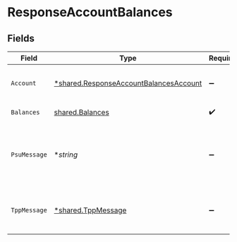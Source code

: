 # ResponseAccountBalances


## Fields

| Field                                                                                           | Type                                                                                            | Required                                                                                        | Description                                                                                     | Example                                                                                         |
| ----------------------------------------------------------------------------------------------- | ----------------------------------------------------------------------------------------------- | ----------------------------------------------------------------------------------------------- | ----------------------------------------------------------------------------------------------- | ----------------------------------------------------------------------------------------------- |
| `Account`                                                                                       | [*shared.ResponseAccountBalancesAccount](../../models/shared/responseaccountbalancesaccount.md) | :heavy_minus_sign:                                                                              | Identificador de la cuenta que se está consultando.                                             |                                                                                                 |
| `Balances`                                                                                      | [shared.Balances](../../models/shared/balances.md)                                              | :heavy_check_mark:                                                                              | Balances de la cuenta                                                                           |                                                                                                 |
| `PsuMessage`                                                                                    | **string*                                                                                       | :heavy_minus_sign:                                                                              | Texto enviado al TPP a través del HUB para ser mostrado al PSU.                                 | Informacion para PSU                                                                            |
| `TppMessage`                                                                                    | [*shared.TppMessage](../../models/shared/tppmessage.md)                                         | :heavy_minus_sign:                                                                              | Mensaje para el TPP enviado a través del HUB.                                                   |                                                                                                 |